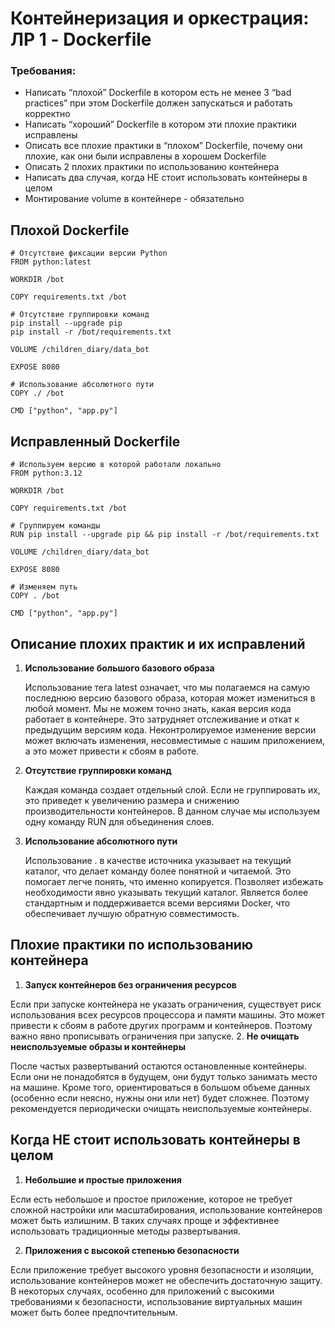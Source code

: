 # Контейнеризация и оркестрация: ЛР 1 - Dockerfile
### Требования:
- Написать “плохой” Dockerfile в котором есть не менее 3 “bad practices” при этом Dockerfile должен запускаться и работать корректно
- Написать “хороший” Dockerfile в котором эти плохие практики исправлены
- Описать все плохие практики в “плохом” Dockerfile, почему они плохие, как они были исправлены в хорошем Dockerfile
- Описать 2 плохих практики по использованию контейнера
- Написать два случая, когда НЕ стоит использовать контейнеры в целом
- Монтирование volume в контейнере - обязательно

## Плохой Dockerfile
```
# Отсутствие фиксации версии Python
FROM python:latest

WORKDIR /bot

COPY requirements.txt /bot

# Отсутствие группировки команд
pip install --upgrade pip
pip install -r /bot/requirements.txt

VOLUME /children_diary/data_bot

EXPOSE 8080

# Использование абсолютного пути
COPY ./ /bot

CMD ["python", "app.py"]
```
## Исправленный Dockerfile
```
# Используем версию в которой работали локально
FROM python:3.12

WORKDIR /bot

COPY requirements.txt /bot

# Группируем команды
RUN pip install --upgrade pip && pip install -r /bot/requirements.txt

VOLUME /children_diary/data_bot

EXPOSE 8080

# Изменяем путь
COPY . /bot

CMD ["python", "app.py"]
```
## Описание плохих практик и их исправлений
1. **Использование большого базового образа**

   Использование тега latest означает, что мы полагаемся на самую последнюю версию базового образа, которая может измениться в любой момент. Мы не можем точно знать, какая версия кода работает в контейнере. Это затрудняет отслеживание и откат к предыдущим версиям кода. Неконтролируемое изменение версии может включать изменения, несовместимые с нашим приложением, а это может привести к сбоям в работе.

2. **Отсутствие группировки команд**

   Каждая команда создает отдельный слой. Если не группировать их, это приведет к увеличению размера и снижению производительности контейнеров. В данном случае мы используем одну команду RUN для объединения слоев.

2. **Использование абсолютного пути**

   Использование . в качестве источника указывает на текущий каталог, что делает команду более понятной и читаемой. Это помогает легче понять, что именно копируется. Позволяет избежать необходимости явно указывать текущий каталог. Является более стандартным и поддерживается всеми версиями Docker, что обеспечивает лучшую обратную совместимость.
## Плохие практики по использованию контейнера
1. **Запуск контейнеров без ограничения ресурсов**

Если при запуске контейнера не указать ограничения, существует риск использования всех ресурсов процессора и памяти машины. Это может привести к сбоям в работе других программ и контейнеров. Поэтому важно явно прописывать ограничения при запуске.
2. **Не очищать неиспользуемые образы и контейнеры**

После частых развертываний остаются остановленные контейнеры. Если они не понадобятся в будущем, они будут только занимать место на машине. Кроме того, ориентироваться в большом объеме данных (особенно если неясно, нужны они или нет) будет сложнее. Поэтому рекомендуется периодически очищать неиспользуемые контейнеры.

## Когда НЕ стоит использовать контейнеры в целом
1. **Небольшие и простые приложения**

Если есть небольшое и простое приложение, которое не требует сложной настройки или масштабирования, использование контейнеров может быть излишним. В таких случаях проще и эффективнее использовать традиционные методы развертывания.

2. **Приложения с высокой степенью безопасности**

Если приложение требует высокого уровня безопасности и изоляции, использование контейнеров может не обеспечить достаточную защиту. В некоторых случаях, особенно для приложений с высокими требованиями к безопасности, использование виртуальных машин может быть более предпочтительным.
